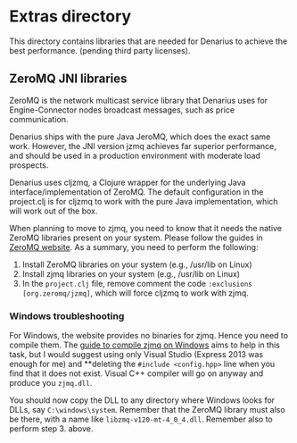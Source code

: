 # Extras directory

This directory contains libraries that are needed for Denarius to achieve the best performance.
(pending third party licenses).


## ZeroMQ JNI libraries

ZeroMQ is the network multicast service library that Denarius uses for Engine-Connector nodes broadcast
messages, such as price communication.

Denarius ships with the pure Java JeroMQ, which does the exact same work. However, the JNI version jzmq
achieves far superior performance, and should be used in a production environment with moderate load
prospects.

Denarius uses cljzmq, a Clojure wrapper for the underlying Java interface/implementation of ZeroMQ. The
default configuration in the project.clj is for cljzmq to work with the pure Java implementation, which
will work out of the box.

When planning to move to zjmq, you need to know that it needs the native ZeroMQ libraries present on your system.
Please follow the guides in [ZeroMQ website](http://zeromq.org). As a summary, you need to perform the following:
1.   Install ZeroMQ libraries on your system (e.g., /usr/lib on Linux)
2.   Install zjmq libraries on your system (e.g., /usr/lib on Linux)
3.   In the ```project.clj``` file, remove comment the code ```:exclusions [org.zeromq/jzmq]```, which will
     force cljzmq to work with zjmq.

### Windows troubleshooting

For Windows, the website provides no binaries for zjmq. Hence you need to compile them. The
[guide to compile zjmq on Windows](http://zeromq.org/bindings%3ajava) aims to help in this task,
but I would suggest using only Visual Studio (Express 2013 was enough for me) and **deleting the 
```#include <config.hpp>``` line when you find that it does not exist. Visual C++ compiler will
go on anyway and produce you ```zjmq.dll```.

You should now copy the DLL to any directory where Windows looks for DLLs, say ```C:\windows\system```.
Remember that the ZeroMQ library must also be there, with a name like ```libzmq-v120-mt-4_0_4.dll```.
Remember also to perform step 3. above.